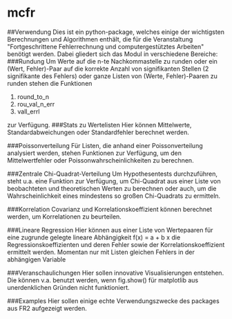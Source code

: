# mcfr
##Verwendung
Dies ist ein python-package, welches einige der wichtigsten Berechnungen und Algorithmen enthält, die für die Veranstaltung 
"Fortgeschrittene Fehlerrechnung und computergestütztes Arbeiten" benötigt werden. Dabei gliedert sich das Modul in verschiedene Bereiche:
###Rundung
Um Werte auf die n-te Nachkommastelle zu runden oder ein (Wert, Fehler)-Paar auf die korrekte Anzahl von signifikanten 
Stellen (2 signifikante des Fehlers) oder ganze Listen von (Werte, Fehler)-Paaren zu runden stehen die Funktionen
1. round_to_n
2. rou_val_n_err
3. vall_errl

zur Verfügung.
###Stats zu Wertelisten
Hier können Mittelwerte, Standardabweichungen oder Standardfehler berechnet werden. 

###Poissonverteilung
Für Listen, die anhand einer Poissonverteilung analysiert werden, stehen Funktionen zur Verfügung,
um den Mittelwertfehler oder Poissonwahrscheinlichkeiten zu berechnen.

###Zentrale Chi-Quadrat-Verteilung
Um Hypothesentests durchzuführen, steht u.a. eine Funktion zur Verfügung, um Chi-Quadrat aus einer Liste von beobachteten 
und theoretischen Werten zu berechnen oder auch, um die Wahrscheinlichkeit eines mindestens so großen Chi-Quadrats zu ermitteln. 

###Korrelation
Covarianz und Korrelationskoeffizient können berechnet werden, um Korrelationen zu beurteilen.

###Lineare Regression
Hier können aus einer Liste von Wertepaaren für eine zugrunde gelegte lineare Abhängigkeit f(x) = a + b x 
die Regressionskoeffizienten und deren Fehler sowie der Korrelationskoeffizient ermittelt werden. 
Momentan nur mit Listen gleichen Fehlers in der abhängigen Variable

###Veranschaulichungen
Hier sollen innovative Visualisierungen entstehen. Die können v.a. benutzt werden, 
wenn fig.show() für matplotlib aus unerdenklichen Gründen nicht funktioniert.

###Examples
Hier sollen einige echte Verwendungszwecke des packages aus FR2 aufgezeigt werden. 
 